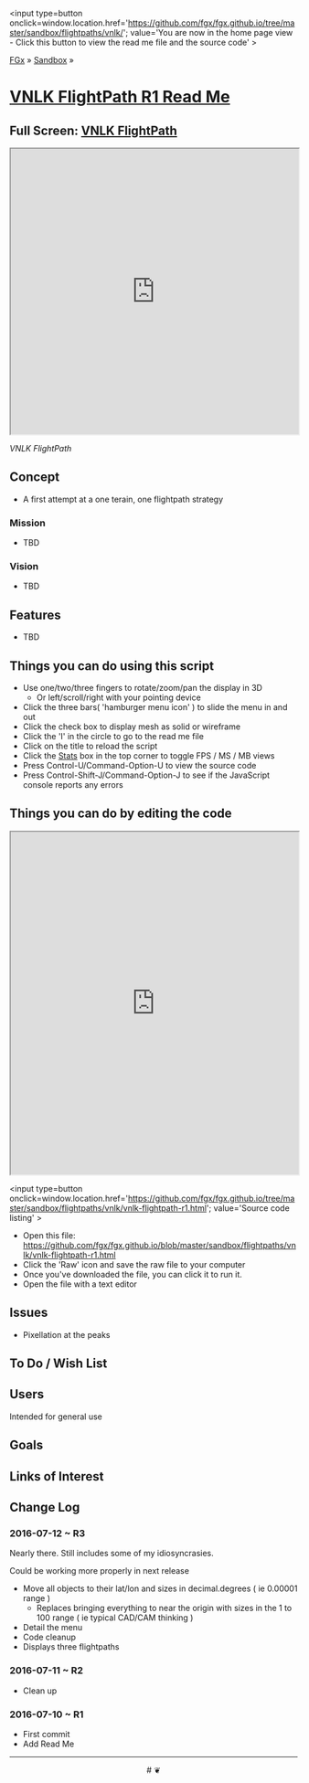 <span style=display:none; >[You are now in a GitHub source code view - click this link to view the home page]
( http://fgx.github.io/sandbox/flightpaths/vnlk/#readme.md "View file as a web page." )</span>
<input type=button onclick=window.location.href='https://github.com/fgx/fgx.github.io/tree/master/sandbox/flightpaths/vnlk/'; 
value='You are now in the home page view - Click this button to view the read me file and the source code' >

[FGx]( https://fgx.github.io ) &raquo; [Sandbox]( http://fgx.github.io/sandbox/  ) &raquo;

[VNLK FlightPath R1 Read Me]( http://fgx.github.io/sandbox/flightpaths/vnlk/index.html#readme.md )
===

## Full Screen: [ VNLK FlightPath ]( http://fgx.github.io/sandbox/flightpaths/vnlk/ )

<img src="https://cloud.githubusercontent.com/assets/547626/16784442/b6ab5bac-483d-11e6-8e12-d9ec968eac88.png" style=display:none; width=800 >

<iframe src=http://fgx.github.io/sandbox/flightpaths/vnlk/index.html width=100% height=500px ></iframe>

_VNLK FlightPath_


## Concept

* A first attempt at a one terain, one flightpath strategy
### Mission

* TBD

### Vision

* TBD


## Features

* TBD


## Things you can do using this script

* Use one/two/three fingers to rotate/zoom/pan the display in 3D
	* Or left/scroll/right with your pointing device 
* Click the three bars( 'hamburger menu icon' ) to slide the menu in and out
* Click the check box to display mesh as solid or wireframe
* Click the 'I' in the circle to go to the read me file
* Click on the title to reload the script
* Click the [Stats]( https://github.com/mrdoob/stats.js/ ) box in the top corner to toggle FPS / MS / MB views
* Press Control-U/Command-Option-U to view the source code
* Press Control-Shift-J/Command-Option-J to see if the JavaScript console reports any errors



## Things you can do by editing the code

<iframe sandbox='allow-scripts' src='https://jaanga.github.io/cookbook-html/examples/libraries/ace-editor/ace-view-r1.html#' +
	'https://github.com/fgx/fgx.github.io/tree/master/sandbox/flightpaths/vnlk/vnlk-flightpath-r1.html' width=100% height=600 ></iframe>

<input type=button onclick=window.location.href='https://github.com/fgx/fgx.github.io/tree/master/sandbox/flightpaths/vnlk/vnlk-flightpath-r1.html';
value='Source code listing' >


* Open this file: https://github.com/fgx/fgx.github.io/blob/master/sandbox/flightpaths/vnlk/vnlk-flightpath-r1.html
* Click the 'Raw' icon and save the raw file to your computer
* Once you've downloaded the file, you can click it to run it.
* Open the file with a text editor


## Issues

* Pixellation at the peaks 

## To Do / Wish List


## Users

Intended for general use


## Goals


## Links of Interest


## Change Log

### 2016-07-12 ~ R3

Nearly there. Still includes some of my idiosyncrasies.

Could be working more properly in next release 

* Move all objects to their lat/lon and sizes in decimal.degrees ( ie 0.00001 range )
    * Replaces bringing everything to near the origin with sizes  in the 1 to 100 range ( ie typical CAD/CAM thinking )  
* Detail the menu
* Code cleanup
* Displays three flightpaths



### 2016-07-11 ~ R2

* Clean up

### 2016-07-10 ~ R1

* First commit
* Add Read Me


***

<center title='FGx ~ a place to fly' >
# <a href=javascript:window.scrollTo(0,0); style=text-decoration:none; > ❦ </a>
</center>

